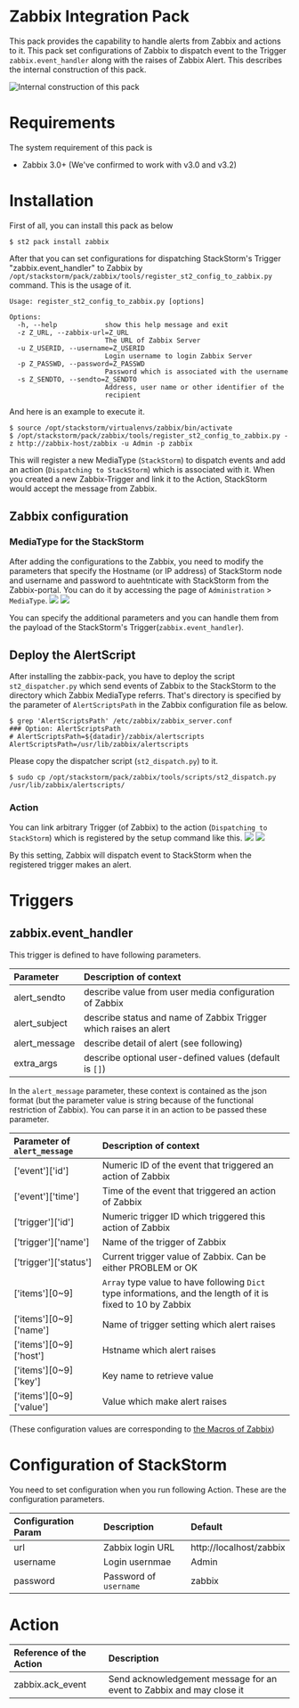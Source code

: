 # Zabbix Integration Pack
This pack provides the capability to handle alerts from Zabbix and actions to it. This pack set configurations of Zabbix to dispatch event to the Trigger `zabbix.event_handler` along with the raises of Zabbix Alert. This describes the internal construction of this pack.

![Internal construction of this pack](https://raw.githubusercontent.com/userlocalhost/st2-zabbix/images_for_README/images/internal_construction.png)

# Requirements
The system requirement of this pack is
* Zabbix 3.0+ (We've confirmed to work with v3.0 and v3.2)

# Installation
First of all, you can install this pack as below
```
$ st2 pack install zabbix
```

After that you can set configurations for dispatching StackStorm's Trigger "zabbix.event_handler" to Zabbix by `/opt/stackstorm/pack/zabbix/tools/register_st2_config_to_zabbix.py` command. This is the usage of it.
```
Usage: register_st2_config_to_zabbix.py [options]

Options:
  -h, --help            show this help message and exit
  -z Z_URL, --zabbix-url=Z_URL
                        The URL of Zabbix Server
  -u Z_USERID, --username=Z_USERID
                        Login username to login Zabbix Server
  -p Z_PASSWD, --password=Z_PASSWD
                        Password which is associated with the username
  -s Z_SENDTO, --sendto=Z_SENDTO
                        Address, user name or other identifier of the
                        recipient
```

And here is an example to execute it.
```
$ source /opt/stackstorm/virtualenvs/zabbix/bin/activate
$ /opt/stackstorm/pack/zabbix/tools/register_st2_config_to_zabbix.py -z http://zabbix-host/zabbix -u Admin -p zabbix
```

This will register a new MediaType (`StackStorm`) to dispatch events and add an action (`Dispatching to StackStorm`) which is associated with it.
When you created a new Zabbix-Trigger and link it to the Action, StackStorm would accept the message from Zabbix.

## Zabbix configuration

### MediaType for the StackStorm
After adding the configurations to the Zabbix, you need to modify the parameters that specify the Hostname (or IP address) of StackStorm node and username and password to auehtnticate with StackStorm from the Zabbix-portal. You can do it by accessing the page of `Administration` > `MediaType`.
![](https://raw.githubusercontent.com/userlocalhost/st2-zabbix/images_for_README/images/configuration_for_mediatype1.png)
![](https://raw.githubusercontent.com/userlocalhost/st2-zabbix/images_for_README/images/configuration_for_mediatype2.png)

You can specify the additional parameters and you can handle them from the payload of the StackStorm's Trigger(`zabbix.event_handler`).

## Deploy the AlertScript
After installing the zabbix-pack, you have to deploy the script `st2_dispatcher.py` which send events of Zabbix to the StackStorm to the directory which Zabbix MediaType referrs. That's directory is specified by the parameter of `AlertScriptsPath` in the Zabbix configuration file as below.
```
$ grep 'AlertScriptsPath' /etc/zabbix/zabbix_server.conf
### Option: AlertScriptsPath
# AlertScriptsPath=${datadir}/zabbix/alertscripts
AlertScriptsPath=/usr/lib/zabbix/alertscripts
```
Please copy the dispatcher script (`st2_dispatch.py`) to it.
```
$ sudo cp /opt/stackstorm/pack/zabbix/tools/scripts/st2_dispatch.py /usr/lib/zabbix/alertscripts/
```

### Action
You can link arbitrary Trigger (of Zabbix) to the action (`Dispatching to StackStorm`) which is registered by the setup command like this.
![](https://raw.githubusercontent.com/userlocalhost/st2-zabbix/images_for_README/images/configuration_for_action1.png)
![](https://raw.githubusercontent.com/userlocalhost/st2-zabbix/images_for_README/images/configuration_for_action2.png)

By this setting, Zabbix will dispatch event to StackStorm when the registered trigger makes an alert.

# Triggers

## zabbix.event_handler
This trigger is defined to have following parameters.

| Parameter     | Description of context |
|:--------------|:-----------------------|
| alert_sendto  | describe value from user media configuration of Zabbix |
| alert_subject | describe status and name of Zabbix Trigger which raises an alert |
| alert_message | describe detail of alert (see following) |
| extra_args    | describe optional user-defined values (default is `[]`) |

In the `alert_message` parameter, these context is contained as the json format (but the parameter value is string because of the functional restriction of Zabbix). You can parse it in an action to be passed these parameter.

| Parameter of `alert_message` | Description of context |
|:-----------------------------|:-----------------------|
| ['event']['id']              | Numeric ID of the event that triggered an action of Zabbix |
| ['event']['time']            | Time of the event that triggered an action of Zabbix |
| ['trigger']['id']            | Numeric trigger ID which triggered this action of Zabbix |
| ['trigger']['name']          | Name of the trigger of Zabbix |
| ['trigger']['status']        | Current trigger value of Zabbix. Can be either PROBLEM or OK |
| ['items'][0~9]               | `Array` type value to have following `Dict` type informations, and the length of it is fixed to 10 by Zabbix |
| ['items'][0~9]['name']       | Name of trigger setting which alert raises |
| ['items'][0~9]['host']       | Hstname which alert raises |
| ['items'][0~9]['key']        | Key name to retrieve value |
| ['items'][0~9]['value']      | Value which make alert raises |

(These configuration values are corresponding to [the Macros of Zabbix](https://www.zabbix.com/documentation/3.2/manual/appendix/macros/supported_by_location))

# Configuration of StackStorm
You need to set configuration when you run following Action. These are the configuration parameters.

| Configuration Param | Description | Default |
|:--------------------|:------------|:--------|
| url                 | Zabbix login URL | http://localhost/zabbix |
| username            | Login usernmae | Admin |
| password            | Password of `username` | zabbix |

# Action
| Reference of the Action | Description |
|:------------------------|:------------|
| zabbix.ack_event        | Send acknowledgement message for an event to Zabbix and may close it |
